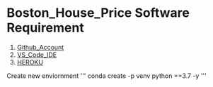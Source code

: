 # Boston_House_Price Software Requirement
1. [Github_Account](https://github.com/)
2. [VS_Code_IDE](https://code.visualstudio.com/)
3. [HEROKU](https://www.heroku.com/)

Create new enviornment
'''
conda create -p venv python ==3.7 -y
'''
